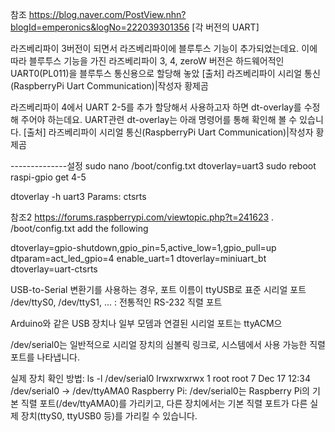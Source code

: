 
참조 https://blog.naver.com/PostView.nhn?blogId=emperonics&logNo=222039301356
[각 버전의 UART]

라즈베리파이 3버전이 되면서 라즈베리파이에 블루투스 기능이 추가되었는데요. 이에 따라 블루투스 기능을 가진 라즈베리파이 3, 4, zeroW 버전은 하드웨어적인 UART0(PL011)을 블루투스 통신용으로 할당해 놓았
[출처] 라즈베리파이 시리얼 통신(RaspberryPi Uart Communication)|작성자 황제곰

라즈베리파이 4에서 UART 2-5를 추가 할당해서 사용하고자 하면 dt-overlay를 수정해 주어야 하는데요. UART관련 dt-overlay는 아래 명령어를 통해 확인해 볼 수 있습니다.
[출처] 라즈베리파이 시리얼 통신(RaspberryPi Uart Communication)|작성자 황제곰

 

--------------설정
sudo nano /boot/config.txt
dtoverlay=uart3
sudo reboot
 raspi-gpio get 4-5

dtoverlay -h uart3
Params: ctsrts  


참조2 https://forums.raspberrypi.com/viewtopic.php?t=241623
. /boot/config.txt
add the following

dtoverlay=gpio-shutdown,gpio_pin=5,active_low=1,gpio_pull=up
dtparam=act_led_gpio=4
enable_uart=1
dtoverlay=miniuart_bt
dtoverlay=uart-ctsrts




USB-to-Serial 변환기를 사용하는 경우, 포트 이름이 ttyUSB로 
표준 시리얼 포트 /dev/ttyS0, /dev/ttyS1, ... : 전통적인 RS-232 직렬 포트

Arduino와 같은 USB 장치나 일부 모뎀과 연결된 시리얼 포트는 ttyACM으

/dev/serial0는 일반적으로 시리얼 장치의 심볼릭 링크로, 시스템에서 사용 가능한 직렬 포트를 나타냅니다.

실제 장치 확인 방법:
ls -l /dev/serial0
lrwxrwxrwx 1 root root 7 Dec 17 12:34 /dev/serial0 -> /dev/ttyAMA0
Raspberry Pi: /dev/serial0는 Raspberry Pi의 기본 직렬 포트(/dev/ttyAMA0)를 가리키고, 다른 장치에서는 기본 직렬 포트가 다른 실제 장치(ttyS0, ttyUSB0 등)를 가리킬 수 있습니다.




